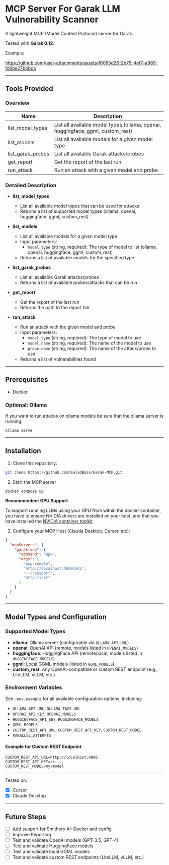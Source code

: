 # MCP Server For Garak LLM Vulnerability Scanner 

A lightweight MCP (Model Context Protocol) server for Garak.

Tested with **Garak 0.12**.

Example:

https://github.com/user-attachments/assets/f6095d26-2b79-4ef7-a889-fd6be27bbbda

---

## Tools Provided

### Overview
| Name | Description |
|------|-------------|
| list_model_types | List all available model types (ollama, openai, huggingface, ggml, custom_rest) |
| list_models | List all available models for a given model type |
| list_garak_probes | List all available Garak attacks/probes |
| get_report | Get the report of the last run |
| run_attack | Run an attack with a given model and probe |

### Detailed Description

- **list_model_types**
  - List all available model types that can be used for attacks
  - Returns a list of supported model types (ollama, openai, huggingface, ggml, custom_rest)

- **list_models**
  - List all available models for a given model type
  - Input parameters:
    - `model_type` (string, required): The type of model to list (ollama, openai, huggingface, ggml, custom_rest)
  - Returns a list of available models for the specified type

- **list_garak_probes**
  - List all available Garak attacks/probes
  - Returns a list of available probes/attacks that can be run

- **get_report**
  - Get the report of the last run
  - Returns the path to the report file

- **run_attack**
  - Run an attack with the given model and probe
  - Input parameters:
    - `model_type` (string, required): The type of model to use
    - `model_name` (string, required): The name of the model to use
    - `probe_name` (string, required): The name of the attack/probe to use
  - Returns a list of vulnerabilities found

---

## Prerequisites

- Docker

### Optional: **Ollama**

If you want to run attacks on ollama models be sure that the ollama server is running.

```bash
ollama serve
```

---

## Installation

1. Clone this repository:
```bash
git clone https://github.com/SaladBoss/Garak-MCP.git
```

2. Start the MCP server

```bash
docker compose up
```

**Recommended: GPU Support**

To support running LLMs using your GPU from within the docker container, you have to ensure NVIDIA drivers are installed on your host, and that you have installed the [NVIDIA container toolkit](https://docs.nvidia.com/datacenter/cloud-native/container-toolkit/latest/install-guide.html)

3. Configure your MCP Host (Claude Desktop, Cursor, etc): 

```json
{
  "mcpServers": {
    "garak-mcp": {
      "command": "npx",
      "args": [
        "mcp-remote",
        "http://localhost:5000/mcp",
        "--transport",
        "http-first"
      ]
    }
  }
}
```

---

## Model Types and Configuration

### Supported Model Types
- **ollama**: Ollama server (configurable via `OLLAMA_API_URL`)
- **openai**: OpenAI API (remote, models listed in `OPENAI_MODELS`)
- **huggingface**: HuggingFace API (remote/local, models listed in `HUGGINGFACE_MODELS`)
- **ggml**: Local GGML models (listed in `GGML_MODELS`)
- **custom_rest**: Any OpenAI-compatible or custom REST endpoint (e.g., LiteLLM, vLLM, etc.)

### Environment Variables
See `.env.example` for all available configuration options, including:
- `OLLAMA_API_URL`, `OLLAMA_TAGS_URL`
- `OPENAI_API_KEY`, `OPENAI_MODELS`
- `HUGGINGFACE_API_KEY`, `HUGGINGFACE_MODELS`
- `GGML_MODELS`
- `CUSTOM_REST_API_URL`, `CUSTOM_REST_API_KEY`, `CUSTOM_REST_MODEL`
- `PARALLEL_ATTEMPTS`

#### Example for Custom REST Endpoint
```env
CUSTOM_REST_API_URL=http://localhost:4000
CUSTOM_REST_API_KEY=sk-...
CUSTOM_REST_MODEL=my-model
```
---
Tested on:
- [X] Cursor
- [X] Claude Desktop

---
## Future Steps

- [ ] Add support for Smithery AI: Docker and config
- [ ] Improve Reporting
- [ ] Test and validate OpenAI models (GPT-3.5, GPT-4)
- [ ] Test and validate HuggingFace models
- [ ] Test and validate local GGML models
- [ ] Test and validate custom REST endpoints (LiteLLM, vLLM, etc.)
